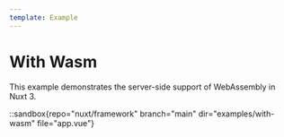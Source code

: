 ```yaml
---
template: Example
---
```


# With Wasm

This example demonstrates the server-side support of WebAssembly in Nuxt 3.

::sandbox{repo="nuxt/framework" branch="main" dir="examples/with-wasm" file="app.vue"}
